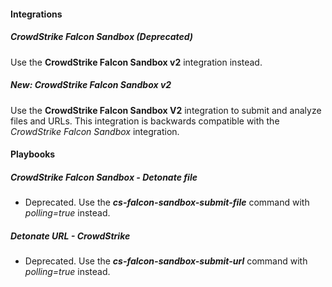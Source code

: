 
#### Integrations
##### CrowdStrike Falcon Sandbox (Deprecated)
Use the **CrowdStrike Falcon Sandbox v2** integration instead.
##### New: CrowdStrike Falcon Sandbox v2
Use the **CrowdStrike Falcon Sandbox V2** integration to submit and analyze files and URLs. This integration is backwards compatible with the *CrowdStrike Falcon Sandbox* integration.

#### Playbooks
##### CrowdStrike Falcon Sandbox - Detonate file
- Deprecated. Use the ***cs-falcon-sandbox-submit-file*** command with *polling=true* instead.

##### Detonate URL - CrowdStrike
- Deprecated. Use the ***cs-falcon-sandbox-submit-url*** command with *polling=true* instead.
